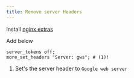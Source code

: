 ```yaml
---
title: Remove server Headers
---
```


Install [nginx extras](custom-headers.md)

Add below

```shell
server_tokens off;
more_set_headers "Server: gws"; # (1)!
```

1. Set's the server header to `Google web server`